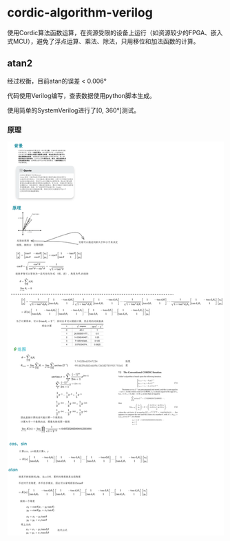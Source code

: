 # cordic-algorithm-verilog

使用Cordic算法函数运算，在资源受限的设备上运行（如资源较少的FPGA、嵌入式MCU），避免了浮点运算、乘法、除法，只用移位和加法函数的计算。


## atan2

经过权衡，目前atan的误差 < 0.006°

代码使用Verilog编写，查表数据使用python脚本生成。

使用简单的SystemVerilog进行了[0, 360°]测试。


### 原理

![](images/Cordic.excalidraw.png)
